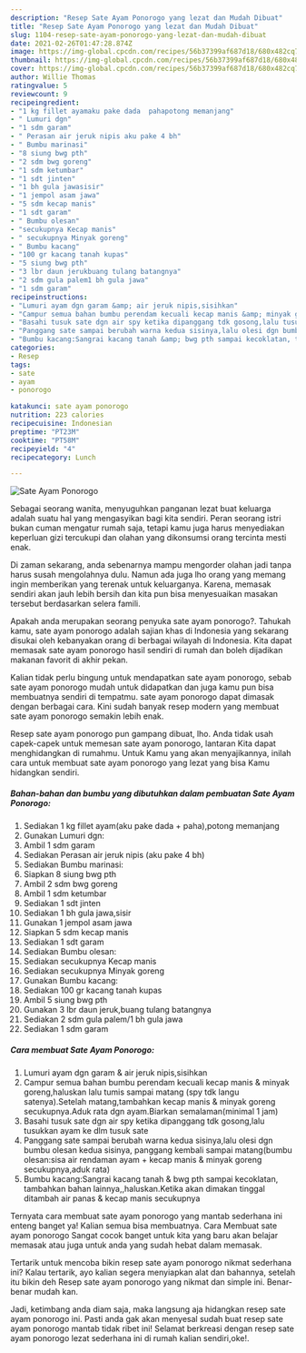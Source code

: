 ```yaml
---
description: "Resep Sate Ayam Ponorogo yang lezat dan Mudah Dibuat"
title: "Resep Sate Ayam Ponorogo yang lezat dan Mudah Dibuat"
slug: 1104-resep-sate-ayam-ponorogo-yang-lezat-dan-mudah-dibuat
date: 2021-02-26T01:47:28.874Z
image: https://img-global.cpcdn.com/recipes/56b37399af687d18/680x482cq70/sate-ayam-ponorogo-foto-resep-utama.jpg
thumbnail: https://img-global.cpcdn.com/recipes/56b37399af687d18/680x482cq70/sate-ayam-ponorogo-foto-resep-utama.jpg
cover: https://img-global.cpcdn.com/recipes/56b37399af687d18/680x482cq70/sate-ayam-ponorogo-foto-resep-utama.jpg
author: Willie Thomas
ratingvalue: 5
reviewcount: 9
recipeingredient:
- "1 kg fillet ayamaku pake dada  pahapotong memanjang"
- " Lumuri dgn"
- "1 sdm garam"
- " Perasan air jeruk nipis aku pake 4 bh"
- " Bumbu marinasi"
- "8 siung bwg pth"
- "2 sdm bwg goreng"
- "1 sdm ketumbar"
- "1 sdt jinten"
- "1 bh gula jawasisir"
- "1 jempol asam jawa"
- "5 sdm kecap manis"
- "1 sdt garam"
- " Bumbu olesan"
- "secukupnya Kecap manis"
- " secukupnya Minyak goreng"
- " Bumbu kacang"
- "100 gr kacang tanah kupas"
- "5 siung bwg pth"
- "3 lbr daun jerukbuang tulang batangnya"
- "2 sdm gula palem1 bh gula jawa"
- "1 sdm garam"
recipeinstructions:
- "Lumuri ayam dgn garam &amp; air jeruk nipis,sisihkan"
- "Campur semua bahan bumbu perendam kecuali kecap manis &amp; minyak goreng,haluskan lalu tumis sampai matang (spy tdk langu satenya).Setelah matang,tambahkan kecap manis &amp; minyak goreng secukupnya.Aduk rata dgn ayam.Biarkan semalaman(minimal 1 jam)"
- "Basahi tusuk sate dgn air spy ketika dipanggang tdk gosong,lalu tusukkan ayam ke dlm tusuk sate"
- "Panggang sate sampai berubah warna kedua sisinya,lalu olesi dgn bumbu olesan kedua sisinya, panggang kembali sampai matang(bumbu olesan:sisa air rendaman ayam + kecap manis &amp; minyak goreng secukupnya,aduk rata)"
- "Bumbu kacang:Sangrai kacang tanah &amp; bwg pth sampai kecoklatan, tambahkan bahan lainnya,,haluskan.Ketika akan dimakan tinggal ditambah air panas &amp; kecap manis secukupnya"
categories:
- Resep
tags:
- sate
- ayam
- ponorogo

katakunci: sate ayam ponorogo 
nutrition: 223 calories
recipecuisine: Indonesian
preptime: "PT23M"
cooktime: "PT58M"
recipeyield: "4"
recipecategory: Lunch

---
```



![Sate Ayam Ponorogo](https://img-global.cpcdn.com/recipes/56b37399af687d18/680x482cq70/sate-ayam-ponorogo-foto-resep-utama.jpg)

Sebagai seorang wanita, menyuguhkan panganan lezat buat keluarga adalah suatu hal yang mengasyikan bagi kita sendiri. Peran seorang istri bukan cuman mengatur rumah saja, tetapi kamu juga harus menyediakan keperluan gizi tercukupi dan olahan yang dikonsumsi orang tercinta mesti enak.

Di zaman  sekarang, anda sebenarnya mampu mengorder olahan jadi tanpa harus susah mengolahnya dulu. Namun ada juga lho orang yang memang ingin memberikan yang terenak untuk keluarganya. Karena, memasak sendiri akan jauh lebih bersih dan kita pun bisa menyesuaikan masakan tersebut berdasarkan selera famili. 



Apakah anda merupakan seorang penyuka sate ayam ponorogo?. Tahukah kamu, sate ayam ponorogo adalah sajian khas di Indonesia yang sekarang disukai oleh kebanyakan orang di berbagai wilayah di Indonesia. Kita dapat memasak sate ayam ponorogo hasil sendiri di rumah dan boleh dijadikan makanan favorit di akhir pekan.

Kalian tidak perlu bingung untuk mendapatkan sate ayam ponorogo, sebab sate ayam ponorogo mudah untuk didapatkan dan juga kamu pun bisa membuatnya sendiri di tempatmu. sate ayam ponorogo dapat dimasak dengan berbagai cara. Kini sudah banyak resep modern yang membuat sate ayam ponorogo semakin lebih enak.

Resep sate ayam ponorogo pun gampang dibuat, lho. Anda tidak usah capek-capek untuk memesan sate ayam ponorogo, lantaran Kita dapat menghidangkan di rumahmu. Untuk Kamu yang akan menyajikannya, inilah cara untuk membuat sate ayam ponorogo yang lezat yang bisa Kamu hidangkan sendiri.

<!--inarticleads1-->

##### Bahan-bahan dan bumbu yang dibutuhkan dalam pembuatan Sate Ayam Ponorogo:

1. Sediakan 1 kg fillet ayam(aku pake dada + paha),potong memanjang
1. Gunakan  Lumuri dgn:
1. Ambil 1 sdm garam
1. Sediakan  Perasan air jeruk nipis (aku pake 4 bh)
1. Sediakan  Bumbu marinasi:
1. Siapkan 8 siung bwg pth
1. Ambil 2 sdm bwg goreng
1. Ambil 1 sdm ketumbar
1. Sediakan 1 sdt jinten
1. Sediakan 1 bh gula jawa,sisir
1. Gunakan 1 jempol asam jawa
1. Siapkan 5 sdm kecap manis
1. Sediakan 1 sdt garam
1. Sediakan  Bumbu olesan:
1. Sediakan secukupnya Kecap manis
1. Sediakan  secukupnya Minyak goreng
1. Gunakan  Bumbu kacang:
1. Sediakan 100 gr kacang tanah kupas
1. Ambil 5 siung bwg pth
1. Gunakan 3 lbr daun jeruk,buang tulang batangnya
1. Sediakan 2 sdm gula palem/1 bh gula jawa
1. Sediakan 1 sdm garam




<!--inarticleads2-->

##### Cara membuat Sate Ayam Ponorogo:

1. Lumuri ayam dgn garam &amp; air jeruk nipis,sisihkan
1. Campur semua bahan bumbu perendam kecuali kecap manis &amp; minyak goreng,haluskan lalu tumis sampai matang (spy tdk langu satenya).Setelah matang,tambahkan kecap manis &amp; minyak goreng secukupnya.Aduk rata dgn ayam.Biarkan semalaman(minimal 1 jam)
1. Basahi tusuk sate dgn air spy ketika dipanggang tdk gosong,lalu tusukkan ayam ke dlm tusuk sate
1. Panggang sate sampai berubah warna kedua sisinya,lalu olesi dgn bumbu olesan kedua sisinya, panggang kembali sampai matang(bumbu olesan:sisa air rendaman ayam + kecap manis &amp; minyak goreng secukupnya,aduk rata)
1. Bumbu kacang:Sangrai kacang tanah &amp; bwg pth sampai kecoklatan, tambahkan bahan lainnya,,haluskan.Ketika akan dimakan tinggal ditambah air panas &amp; kecap manis secukupnya




Ternyata cara membuat sate ayam ponorogo yang mantab sederhana ini enteng banget ya! Kalian semua bisa membuatnya. Cara Membuat sate ayam ponorogo Sangat cocok banget untuk kita yang baru akan belajar memasak atau juga untuk anda yang sudah hebat dalam memasak.

Tertarik untuk mencoba bikin resep sate ayam ponorogo nikmat sederhana ini? Kalau tertarik, ayo kalian segera menyiapkan alat dan bahannya, setelah itu bikin deh Resep sate ayam ponorogo yang nikmat dan simple ini. Benar-benar mudah kan. 

Jadi, ketimbang anda diam saja, maka langsung aja hidangkan resep sate ayam ponorogo ini. Pasti anda gak akan menyesal sudah buat resep sate ayam ponorogo mantab tidak ribet ini! Selamat berkreasi dengan resep sate ayam ponorogo lezat sederhana ini di rumah kalian sendiri,oke!.

